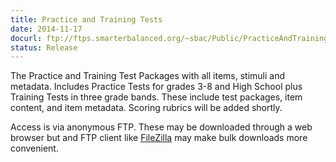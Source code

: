```yaml
---
title: Practice and Training Tests
date: 2014-11-17
docurl: ftp://ftps.smarterbalanced.org/~sbac/Public/PracticeAndTrainingTests
status: Release
---
```

The Practice and Training Test Packages with all items, stimuli and metadata. Includes Practice Tests for grades 3-8 and High School plus Training Tests in three grade bands. These include test packages, item content, and item metadata. Scoring rubrics will be added shortly.

Access is via anonymous FTP. These may be downloaded through a web browser but and FTP client like [FileZilla](https://filezilla-project.org/download.php?type=client) may make bulk downloads more convenient.
